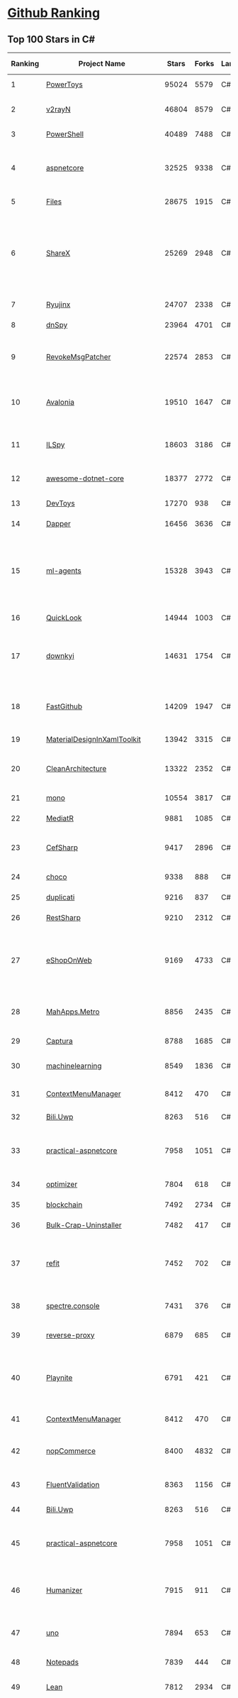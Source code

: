 [Github Ranking](../README.md)
==========

## Top 100 Stars in C\#

| Ranking | Project Name | Stars | Forks | Language | Open Issues | Description | Last Commit |
| ------- | ------------ | ----- | ----- | -------- | ----------- | ----------- | ----------- |
| 1 | [PowerToys](https://github.com/microsoft/PowerToys) | 95024 | 5579 | C# | 5190 | Windows system utilities to maximize productivity | 2023-09-07T08:36:48Z |
| 2 | [v2rayN](https://github.com/2dust/v2rayN) | 46804 | 8579 | C# | 179 | A GUI client for Windows, support Xray core and v2fly core and others | 2023-09-01T15:42:11Z |
| 3 | [PowerShell](https://github.com/PowerShell/PowerShell) | 40489 | 7488 | C# | 3423 | PowerShell for every system! | 2023-09-07T07:14:57Z |
| 4 | [aspnetcore](https://github.com/dotnet/aspnetcore) | 32525 | 9338 | C# | 2770 | ASP.NET Core is a cross-platform .NET framework for building modern cloud-based web applications on Windows, Mac, or Linux. | 2023-09-07T08:42:23Z |
| 5 | [Files](https://github.com/files-community/Files) | 28675 | 1915 | C# | 408 | Building the best file manager for Windows | 2023-09-07T04:05:15Z |
| 6 | [ShareX](https://github.com/ShareX/ShareX) | 25269 | 2948 | C# | 535 | ShareX is a free and open source program that lets you capture or record any area of your screen and share it with a single press of a key. It also allows uploading images, text or other types of files to many supported destinations you can choose from. | 2023-09-07T05:15:24Z |
| 7 | [Ryujinx](https://github.com/Ryujinx/Ryujinx) | 24707 | 2338 | C# | 541 | Experimental Nintendo Switch Emulator written in C# | 2023-09-05T20:59:37Z |
| 8 | [dnSpy](https://github.com/dnSpy/dnSpy) | 23964 | 4701 | C# | 0 | .NET debugger and assembly editor | 2020-12-20T23:55:15Z |
| 9 | [RevokeMsgPatcher](https://github.com/huiyadanli/RevokeMsgPatcher) | 22574 | 2853 | C# | 43 | :trollface: A hex editor for WeChat/QQ/TIM - PC版微信/QQ/TIM防撤回补丁（我已经看到了，撤回也没用了） | 2023-08-28T05:46:31Z |
| 10 | [Avalonia](https://github.com/AvaloniaUI/Avalonia) | 19510 | 1647 | C# | 1255 | Develop Desktop, Embedded, Mobile and WebAssembly apps with C# and XAML. The most popular .NET Foundation community project. | 2023-09-07T08:08:13Z |
| 11 | [ILSpy](https://github.com/icsharpcode/ILSpy) | 18603 | 3186 | C# | 202 | .NET Decompiler with support for PDB generation, ReadyToRun, Metadata (&more) - cross-platform! | 2023-09-06T00:28:08Z |
| 12 | [awesome-dotnet-core](https://github.com/thangchung/awesome-dotnet-core) | 18377 | 2772 | C# | 19 | :honeybee: A collection of awesome .NET core libraries, tools, frameworks and software | 2023-08-23T06:23:41Z |
| 13 | [DevToys](https://github.com/veler/DevToys) | 17270 | 938 | C# | 177 | A Swiss Army knife for developers. | 2023-09-07T08:10:27Z |
| 14 | [Dapper](https://github.com/DapperLib/Dapper) | 16456 | 3636 | C# | 383 | Dapper - a simple object mapper for .Net | 2023-09-03T13:48:12Z |
| 15 | [ml-agents](https://github.com/Unity-Technologies/ml-agents) | 15328 | 3943 | C# | 160 | The Unity Machine Learning Agents Toolkit (ML-Agents) is an open-source project that enables games and simulations to serve as environments for training intelligent agents using deep reinforcement learning and imitation learning. | 2023-08-22T21:53:42Z |
| 16 | [QuickLook](https://github.com/QL-Win/QuickLook) | 14944 | 1003 | C# | 394 | Bring macOS “Quick Look” feature to Windows | 2023-08-15T18:10:48Z |
| 17 | [downkyi](https://github.com/leiurayer/downkyi) | 14631 | 1754 | C# | 427 | 哔哩下载姬downkyi，哔哩哔哩网站视频下载工具，支持批量下载，支持8K、HDR、杜比视界，提供工具箱（音视频提取、去水印等）。 | 2023-09-06T17:14:59Z |
| 18 | [FastGithub](https://github.com/dotnetcore/FastGithub) | 14209 | 1947 | C# | 138 | github加速神器，解决github打不开、用户头像无法加载、releases无法上传下载、git-clone、git-pull、git-push失败等问题 | 2023-08-12T11:26:36Z |
| 19 | [MaterialDesignInXamlToolkit](https://github.com/MaterialDesignInXAML/MaterialDesignInXamlToolkit) | 13942 | 3315 | C# | 157 | Google's Material Design in XAML & WPF, for C# & VB.Net.  | 2023-09-07T07:18:30Z |
| 20 | [CleanArchitecture](https://github.com/ardalis/CleanArchitecture) | 13322 | 2352 | C# | 23 | Clean Architecture Solution Template: A starting point for Clean Architecture with ASP.NET Core | 2023-09-05T20:16:25Z |
| 21 | [mono](https://github.com/mono/mono) | 10554 | 3817 | C# | 2141 | Mono open source ECMA CLI, C# and .NET implementation. | 2023-09-03T03:46:37Z |
| 22 | [MediatR](https://github.com/jbogard/MediatR) | 9881 | 1085 | C# | 4 | Simple, unambitious mediator implementation in .NET | 2023-09-03T20:07:10Z |
| 23 | [CefSharp](https://github.com/cefsharp/CefSharp) | 9417 | 2896 | C# | 43 | .NET (WPF and Windows Forms) bindings for the Chromium Embedded Framework | 2023-09-06T07:34:06Z |
| 24 | [choco](https://github.com/chocolatey/choco) | 9338 | 888 | C# | 741 | Chocolatey - the package manager for Windows | 2023-09-07T06:26:34Z |
| 25 | [duplicati](https://github.com/duplicati/duplicati) | 9216 | 837 | C# | 906 | Store securely encrypted backups in the cloud! | 2023-09-01T14:48:42Z |
| 26 | [RestSharp](https://github.com/restsharp/RestSharp) | 9210 | 2312 | C# | 19 | Simple REST and HTTP API Client for .NET | 2023-09-07T06:40:50Z |
| 27 | [eShopOnWeb](https://github.com/dotnet-architecture/eShopOnWeb) | 9169 | 4733 | C# | 6 | Sample ASP.NET Core 7.0 reference application, powered by Microsoft, demonstrating a layered application architecture with monolithic deployment model. Download the eBook PDF from docs folder. | 2023-09-06T14:40:52Z |
| 28 | [MahApps.Metro](https://github.com/MahApps/MahApps.Metro) | 8856 | 2435 | C# | 73 | A framework that allows developers to cobble together a better UI for their own WPF applications with minimal effort. | 2023-08-16T06:28:48Z |
| 29 | [Captura](https://github.com/MathewSachin/Captura) | 8788 | 1685 | C# | 109 | Capture Screen, Audio, Cursor, Mouse Clicks and Keystrokes | 2023-04-09T14:52:52Z |
| 30 | [machinelearning](https://github.com/dotnet/machinelearning) | 8549 | 1836 | C# | 818 | ML.NET is an open source and cross-platform machine learning framework for .NET. | 2023-09-06T17:47:00Z |
| 31 | [ContextMenuManager](https://github.com/BluePointLilac/ContextMenuManager) | 8412 | 470 | C# | 75 | 🖱️ 纯粹的Windows右键菜单管理程序 | 2023-04-13T01:18:12Z |
| 32 | [Bili.Uwp](https://github.com/Richasy/Bili.Uwp) | 8263 | 516 | C# | 189 | 适用于新系统UI的哔哩 | 2023-08-06T09:16:15Z |
| 33 | [practical-aspnetcore](https://github.com/dodyg/practical-aspnetcore) | 7958 | 1051 | C# | 170 | Practical samples of ASP.NET Core 2.1, 2.2, 3.1, 5.0, 6.0, 7.0 and 8.0 preview 7 projects you can use. Readme contains explanations on all projects. | 2023-09-03T12:12:20Z |
| 34 | [optimizer](https://github.com/hellzerg/optimizer) | 7804 | 618 | C# | 2 | The finest Windows Optimizer | 2023-08-26T16:11:23Z |
| 35 | [blockchain](https://github.com/dvf/blockchain) | 7492 | 2734 | C# | 70 | A simple Blockchain in Python | 2023-01-04T17:21:04Z |
| 36 | [Bulk-Crap-Uninstaller](https://github.com/Klocman/Bulk-Crap-Uninstaller) | 7482 | 417 | C# | 53 | Remove large amounts of unwanted applications quickly. | 2023-07-21T09:54:26Z |
| 37 | [refit](https://github.com/reactiveui/refit) | 7452 | 702 | C# | 160 | The automatic type-safe REST library for .NET Core, Xamarin and .NET. Heavily inspired by Square's Retrofit library, Refit turns your REST API into a live interface. | 2023-09-04T01:08:52Z |
| 38 | [spectre.console](https://github.com/spectreconsole/spectre.console) | 7431 | 376 | C# | 155 | A .NET library that makes it easier to create beautiful console applications. | 2023-09-04T18:52:31Z |
| 39 | [reverse-proxy](https://github.com/microsoft/reverse-proxy) | 6879 | 685 | C# | 144 | A toolkit for developing high-performance HTTP reverse proxy applications. | 2023-09-06T16:38:09Z |
| 40 | [Playnite](https://github.com/JosefNemec/Playnite) | 6791 | 421 | C# | 612 | Video game library manager with support for wide range of 3rd party libraries and game emulation support, providing one unified interface for your games. | 2023-09-04T12:18:35Z |
| 41 | [ContextMenuManager](https://github.com/BluePointLilac/ContextMenuManager) | 8412 | 470 | C# | 75 | 🖱️ 纯粹的Windows右键菜单管理程序 | 2023-04-13T01:18:12Z |
| 42 | [nopCommerce](https://github.com/nopSolutions/nopCommerce) | 8400 | 4832 | C# | 69 | ASP.NET Core eCommerce software. nopCommerce is a free and open-source shopping cart. | 2023-09-01T08:48:34Z |
| 43 | [FluentValidation](https://github.com/FluentValidation/FluentValidation) | 8363 | 1156 | C# | 4 | A popular .NET validation library for building strongly-typed validation rules. | 2023-09-03T07:31:36Z |
| 44 | [Bili.Uwp](https://github.com/Richasy/Bili.Uwp) | 8263 | 516 | C# | 189 | 适用于新系统UI的哔哩 | 2023-08-06T09:16:15Z |
| 45 | [practical-aspnetcore](https://github.com/dodyg/practical-aspnetcore) | 7958 | 1051 | C# | 170 | Practical samples of ASP.NET Core 2.1, 2.2, 3.1, 5.0, 6.0, 7.0 and 8.0 preview 7 projects you can use. Readme contains explanations on all projects. | 2023-09-03T12:12:20Z |
| 46 | [Humanizer](https://github.com/Humanizr/Humanizer) | 7915 | 911 | C# | 213 | Humanizer meets all your .NET needs for manipulating and displaying strings, enums, dates, times, timespans, numbers and quantities | 2023-08-07T13:11:48Z |
| 47 | [uno](https://github.com/unoplatform/uno) | 7894 | 653 | C# | 1315 | Build Mobile, Desktop and WebAssembly apps with C# and XAML. Today. Open source and professionally supported. | 2023-09-07T07:15:09Z |
| 48 | [Notepads](https://github.com/0x7c13/Notepads) | 7839 | 444 | C# | 293 | A modern, lightweight text editor with a minimalist design. | 2023-08-31T01:25:55Z |
| 49 | [Lean](https://github.com/QuantConnect/Lean) | 7812 | 2934 | C# | 196 | Lean Algorithmic Trading Engine by QuantConnect (Python, C#) | 2023-09-06T18:44:21Z |
| 50 | [ReactiveUI](https://github.com/reactiveui/ReactiveUI) | 7638 | 1130 | C# | 73 | An advanced, composable, functional reactive model-view-viewmodel framework for all .NET platforms that is inspired by functional reactive programming. ReactiveUI allows you to  abstract mutable state away from your user interfaces, express the idea around a feature in one readable place and improve the testability of your application. | 2023-09-07T00:25:40Z |
| 51 | [Bogus](https://github.com/bchavez/Bogus) | 7563 | 444 | C# | 40 | :card_index: A simple fake data generator for C#, F#, and VB.NET. Based on and ported from the famed faker.js. | 2023-09-05T06:30:36Z |
| 52 | [ailab](https://github.com/microsoft/ailab) | 7488 | 1385 | C# | 28 | Experience, Learn and Code the latest breakthrough innovations with Microsoft AI | 2023-07-07T21:33:45Z |
| 53 | [Bulk-Crap-Uninstaller](https://github.com/Klocman/Bulk-Crap-Uninstaller) | 7482 | 417 | C# | 53 | Remove large amounts of unwanted applications quickly. | 2023-07-21T09:54:26Z |
| 54 | [refit](https://github.com/reactiveui/refit) | 7452 | 702 | C# | 160 | The automatic type-safe REST library for .NET Core, Xamarin and .NET. Heavily inspired by Square's Retrofit library, Refit turns your REST API into a live interface. | 2023-09-04T01:08:52Z |
| 55 | [spectre.console](https://github.com/spectreconsole/spectre.console) | 7431 | 376 | C# | 155 | A .NET library that makes it easier to create beautiful console applications. | 2023-09-04T18:52:31Z |
| 56 | [Quasar](https://github.com/quasar/Quasar) | 7206 | 2259 | C# | 136 | Remote Administration Tool for Windows | 2023-09-06T10:53:31Z |
| 57 | [QuestPDF](https://github.com/QuestPDF/QuestPDF) | 7179 | 403 | C# | 151 | QuestPDF is a modern open-source .NET library for PDF document generation. Offering comprehensive layout engine powered by concise and discoverable C# Fluent API. Easily generate PDF reports, invoices, exports, etc. | 2023-09-05T14:44:49Z |
| 58 | [reverse-proxy](https://github.com/microsoft/reverse-proxy) | 6879 | 685 | C# | 144 | A toolkit for developing high-performance HTTP reverse proxy applications. | 2023-09-06T16:38:09Z |
| 59 | [Playnite](https://github.com/JosefNemec/Playnite) | 6791 | 421 | C# | 612 | Video game library manager with support for wide range of 3rd party libraries and game emulation support, providing one unified interface for your games. | 2023-09-04T12:18:35Z |
| 60 | [ImageSharp](https://github.com/SixLabors/ImageSharp) | 6719 | 814 | C# | 47 | :camera: A modern, cross-platform, 2D Graphics library for .NET | 2023-09-02T20:55:57Z |
| 61 | [Playnite](https://github.com/JosefNemec/Playnite) | 6791 | 421 | C# | 612 | Video game library manager with support for wide range of 3rd party libraries and game emulation support, providing one unified interface for your games. | 2023-09-04T12:18:35Z |
| 62 | [OrchardCore](https://github.com/OrchardCMS/OrchardCore) | 6756 | 2217 | C# | 1250 | Orchard Core is an open-source modular and multi-tenant application framework built with ASP.NET Core, and a content management system (CMS) built on top of that framework. | 2023-09-07T06:53:14Z |
| 63 | [ImageSharp](https://github.com/SixLabors/ImageSharp) | 6719 | 814 | C# | 47 | :camera: A modern, cross-platform, 2D Graphics library for .NET | 2023-09-02T20:55:57Z |
| 64 | [EverythingToolbar](https://github.com/srwi/EverythingToolbar) | 6707 | 327 | C# | 43 | Everything integration for the Windows taskbar. | 2023-09-03T20:07:17Z |
| 65 | [UniRx](https://github.com/neuecc/UniRx) | 6646 | 855 | C# | 191 | Reactive Extensions for Unity | 2023-03-25T02:05:13Z |
| 66 | [ShadowsocksR-Windows](https://github.com/HMBSbige/ShadowsocksR-Windows) | 6643 | 1127 | C# | 0 | Ship of Theseus | 2023-09-05T14:26:01Z |
| 67 | [serilog](https://github.com/serilog/serilog) | 6508 | 759 | C# | 18 | Simple .NET logging with fully-structured events | 2023-08-21T19:59:03Z |
| 68 | [Entitas](https://github.com/sschmid/Entitas) | 6506 | 1083 | C# | 92 | Entitas is a super fast Entity Component System (ECS) Framework specifically made for C# and Unity | 2023-07-28T22:15:07Z |
| 69 | [de4dot](https://github.com/de4dot/de4dot) | 6485 | 2613 | C# | 0 | .NET deobfuscator and unpacker. | 2020-08-29T08:14:56Z |
| 70 | [imewlconverter](https://github.com/studyzy/imewlconverter) | 6458 | 599 | C# | 82 | ”深蓝词库转换“ 一款开源免费的输入法词库转换程序 | 2023-08-26T19:15:22Z |
| 71 | [wpf](https://github.com/dotnet/wpf) | 6457 | 1089 | C# | 921 | WPF is a .NET Core UI framework for building Windows desktop applications. | 2023-09-07T02:49:30Z |
| 72 | [BBDown](https://github.com/nilaoda/BBDown) | 6421 | 665 | C# | 108 | Bilibili Downloader. 一款命令行式哔哩哔哩下载器. | 2023-09-07T05:24:16Z |
| 73 | [clean-code-dotnet](https://github.com/thangchung/clean-code-dotnet) | 6348 | 994 | C# | 16 | :bathtub:  Clean Code concepts and tools adapted for .NET  | 2023-08-20T11:06:33Z |
| 74 | [EntityComponentSystemSamples](https://github.com/Unity-Technologies/EntityComponentSystemSamples) | 6149 | 1405 | C# | 48 | None | 2023-09-06T23:05:10Z |
| 75 | [reactive](https://github.com/dotnet/reactive) | 6141 | 710 | C# | 104 | The Reactive Extensions for .NET | 2023-08-11T06:26:28Z |
| 76 | [Unity3DTraining](https://github.com/XINCGer/Unity3DTraining) | 6041 | 1751 | C# | 3 | 【Unity杂货铺】unity大杂烩~ | 2023-09-07T02:52:13Z |
| 77 | [UniTask](https://github.com/Cysharp/UniTask) | 6035 | 635 | C# | 7 | Provides an efficient allocation free async/await integration for Unity. | 2023-09-07T08:43:49Z |
| 78 | [subtitleedit](https://github.com/SubtitleEdit/subtitleedit) | 5962 | 763 | C# | 368 | the subtitle editor :) | 2023-09-07T08:49:18Z |
| 79 | [Windows-Auto-Night-Mode](https://github.com/AutoDarkMode/Windows-Auto-Night-Mode) | 5957 | 224 | C# | 29 | Automatically switches between the dark and light theme of Windows 10 and Windows 11 | 2023-09-03T12:48:48Z |
| 80 | [NLog](https://github.com/NLog/NLog) | 5956 | 1363 | C# | 66 | NLog - Advanced and Structured Logging for Various .NET Platforms | 2023-09-06T19:10:11Z |
| 81 | [ParticleEffectForUGUI](https://github.com/mob-sakai/ParticleEffectForUGUI) | 3317 | 510 | C# | 7 | Render particle effect in UnityUI(uGUI). Maskable, sortable, and no extra Camera/RenderTexture/Canvas. | 2023-08-18T13:50:38Z |
| 82 | [ravendb](https://github.com/ravendb/ravendb) | 3308 | 817 | C# | 22 | ACID Document Database | 2023-09-07T08:53:10Z |
| 83 | [Vue.NetCore](https://github.com/cq-panda/Vue.NetCore) | 3303 | 1136 | C# | 164 | .NetCore+Vue2/Vue3+Element plus+uniapp前后端分离，全自动生成代码；支持移动端(uniapp)ios/android/h5/微信小程序。http://www.volcore.xyz/ | 2023-09-07T04:00:15Z |
| 84 | [FileConverter](https://github.com/Tichau/FileConverter) | 3299 | 330 | C# | 168 | File Converter is a very simple tool which allows you to convert and compress one or several file(s) using the context menu in windows explorer. | 2023-05-14T04:55:16Z |
| 85 | [PSReadLine](https://github.com/PowerShell/PSReadLine) | 3263 | 282 | C# | 175 | A bash inspired readline implementation for PowerShell | 2023-08-27T10:51:55Z |
| 86 | [BetterJoy](https://github.com/Davidobot/BetterJoy) | 3262 | 319 | C# | 489 | Allows the Nintendo Switch Pro Controller, Joycons and SNES controller to be used with CEMU, Citra, Dolphin, Yuzu and as generic XInput | 2023-08-02T06:30:55Z |
| 87 | [Kavita](https://github.com/Kareadita/Kavita) | 3261 | 182 | C# | 70 | Kavita is a fast, feature rich, cross platform reading server. Built with a focus for manga and the goal of being a full solution for all your reading needs. Setup your own server and share your reading collection with your friends and family. | 2023-09-06T15:57:10Z |
| 88 | [Templates](https://github.com/Dotnet-Boxed/Templates) | 3244 | 490 | C# | 18 | .NET project templates with batteries included, providing the minimum amount of code required to get you going faster. | 2023-08-24T16:07:33Z |
| 89 | [blazor-workshop](https://github.com/dotnet-presentations/blazor-workshop) | 3223 | 1445 | C# | 41 | Blazor workshop | 2023-07-21T23:53:44Z |
| 90 | [Malware-Patch](https://github.com/the1812/Malware-Patch) | 3181 | 183 | C# | 4 | 阻止中国流氓软件的管理员授权. / Prevent UAC authorization of Chinese malware. | 2023-08-26T09:32:40Z |
| 91 | [command-line-api](https://github.com/dotnet/command-line-api) | 3155 | 361 | C# | 472 | Command line parsing, invocation, and rendering of terminal output. | 2023-09-04T12:35:52Z |
| 92 | [TensorFlowSharp](https://github.com/migueldeicaza/TensorFlowSharp) | 3099 | 586 | C# | 186 | TensorFlow API for .NET languages | 2022-05-06T08:55:40Z |
| 93 | [SophiApp](https://github.com/Sophia-Community/SophiApp) | 3088 | 144 | C# | 3 | :zap: The most powerful open source tweaker on GitHub for fine-tuning Windows 10 & Windows 11 | 2023-09-04T18:50:45Z |
| 94 | [AutoFixture](https://github.com/AutoFixture/AutoFixture) | 3077 | 339 | C# | 39 | AutoFixture is an open source library for .NET designed to minimize the 'Arrange' phase of your unit tests in order to maximize maintainability. Its primary goal is to allow developers to focus on what is being tested rather than how to setup the test scenario, by making it easier to create object graphs containing test data. | 2023-09-05T13:50:13Z |
| 95 | [kudu](https://github.com/projectkudu/kudu) | 3068 | 665 | C# | 658 | Kudu is the engine behind git/hg deployments, WebJobs, and various other features in Azure Web Sites. It can also run outside of Azure. | 2023-08-08T21:38:12Z |
| 96 | [PKHeX](https://github.com/kwsch/PKHeX) | 3061 | 598 | C# | 3 | Pokémon Save File Editor | 2023-09-07T04:29:30Z |
| 97 | [Unigram](https://github.com/UnigramDev/Unigram) | 3057 | 400 | C# | 188 | Telegram for Windows | 2023-09-03T20:30:24Z |
| 98 | [Digital-Logic-Sim](https://github.com/SebLague/Digital-Logic-Sim) | 3057 | 386 | C# | 38 | None | 2023-04-02T16:47:23Z |
| 99 | [samples](https://github.com/dotnet/samples) | 3002 | 4900 | C# | 59 | Sample code referenced by the .NET documentation | 2023-09-07T05:01:20Z |
| 100 | [referencesource](https://github.com/microsoft/referencesource) | 2993 | 1256 | C# | 50 | Source from the Microsoft .NET Reference Source that represent a subset of the .NET Framework | 2023-08-18T15:58:35Z |

